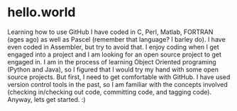 # hello.world
Learning how to use GitHub
I have coded in C, Perl, Matlab, FORTRAN (ages ago) as well as Pascel (remember that language? I barley do). I have even coded in Assembler, but try to avoid that. I enjoy coding when I get engaged into a project and I am looking for an open source project to get engaged in. I am in the process of learning Object Oriented programing (Python and Java), so I figured that I would try my hand with some open source projects. But first, I need to get comfortable with GitHub. I have used version control tools in the past, so I am familiar with the concepts involved (checking in/checking out code, committing code, and tagging code). Anyway, lets get started. :)
